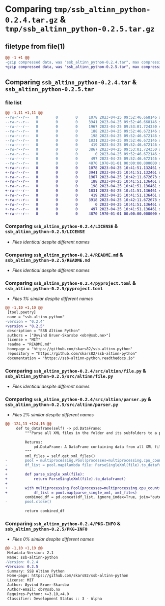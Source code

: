 # Comparing `tmp/ssb_altinn_python-0.2.4.tar.gz` & `tmp/ssb_altinn_python-0.2.5.tar.gz`

## filetype from file(1)

```diff
@@ -1 +1 @@
-gzip compressed data, was "ssb_altinn_python-0.2.4.tar", max compression
+gzip compressed data, was "ssb_altinn_python-0.2.5.tar", max compression
```

## Comparing `ssb_altinn_python-0.2.4.tar` & `ssb_altinn_python-0.2.5.tar`

### file list

```diff
@@ -1,11 +1,11 @@
--rw-r--r--   0        0        0     1078 2023-04-25 09:52:46.668146 ssb_altinn_python-0.2.4/LICENSE
--rw-r--r--   0        0        0     3941 2023-04-25 09:52:46.668146 ssb_altinn_python-0.2.4/README.md
--rw-r--r--   0        0        0     1967 2023-04-25 09:53:01.724350 ssb_altinn_python-0.2.4/pyproject.toml
--rw-r--r--   0        0        0      188 2023-04-25 09:52:46.672146 ssb_altinn_python-0.2.4/src/altinn/__init__.py
--rw-r--r--   0        0        0      198 2023-04-25 09:52:46.672146 ssb_altinn_python-0.2.4/src/altinn/__main__.py
--rw-r--r--   0        0        0     1831 2023-04-25 09:52:46.672146 ssb_altinn_python-0.2.4/src/altinn/file.py
--rw-r--r--   0        0        0      419 2023-04-25 09:52:46.672146 ssb_altinn_python-0.2.4/src/altinn/flatten.py
--rw-r--r--   0        0        0     3867 2023-04-25 09:53:01.724350 ssb_altinn_python-0.2.4/src/altinn/parser.py
--rw-r--r--   0        0        0        0 2023-04-25 09:52:46.672146 ssb_altinn_python-0.2.4/src/altinn/py.typed
--rw-r--r--   0        0        0      497 2023-04-25 09:52:46.672146 ssb_altinn_python-0.2.4/src/altinn/utils.py
--rw-r--r--   0        0        0     4870 1970-01-01 00:00:00.000000 ssb_altinn_python-0.2.4/PKG-INFO
+-rw-r--r--   0        0        0     1078 2023-04-25 10:41:51.132461 ssb_altinn_python-0.2.5/LICENSE
+-rw-r--r--   0        0        0     3941 2023-04-25 10:41:51.132461 ssb_altinn_python-0.2.5/README.md
+-rw-r--r--   0        0        0     1967 2023-04-25 10:42:11.672673 ssb_altinn_python-0.2.5/pyproject.toml
+-rw-r--r--   0        0        0      188 2023-04-25 10:41:51.136461 ssb_altinn_python-0.2.5/src/altinn/__init__.py
+-rw-r--r--   0        0        0      198 2023-04-25 10:41:51.136461 ssb_altinn_python-0.2.5/src/altinn/__main__.py
+-rw-r--r--   0        0        0     1831 2023-04-25 10:41:51.136461 ssb_altinn_python-0.2.5/src/altinn/file.py
+-rw-r--r--   0        0        0      419 2023-04-25 10:41:51.136461 ssb_altinn_python-0.2.5/src/altinn/flatten.py
+-rw-r--r--   0        0        0     3918 2023-04-25 10:42:11.672673 ssb_altinn_python-0.2.5/src/altinn/parser.py
+-rw-r--r--   0        0        0        0 2023-04-25 10:41:51.136461 ssb_altinn_python-0.2.5/src/altinn/py.typed
+-rw-r--r--   0        0        0      497 2023-04-25 10:41:51.136461 ssb_altinn_python-0.2.5/src/altinn/utils.py
+-rw-r--r--   0        0        0     4870 1970-01-01 00:00:00.000000 ssb_altinn_python-0.2.5/PKG-INFO
```

### Comparing `ssb_altinn_python-0.2.4/LICENSE` & `ssb_altinn_python-0.2.5/LICENSE`

 * *Files identical despite different names*

### Comparing `ssb_altinn_python-0.2.4/README.md` & `ssb_altinn_python-0.2.5/README.md`

 * *Files identical despite different names*

### Comparing `ssb_altinn_python-0.2.4/pyproject.toml` & `ssb_altinn_python-0.2.5/pyproject.toml`

 * *Files 1% similar despite different names*

```diff
@@ -1,10 +1,10 @@
 [tool.poetry]
 name = "ssb-altinn-python"
-version = "0.2.4"
+version = "0.2.5"
 description = "SSB Altinn Python"
 authors = ["Øyvind Bruer-Skarsbø <obr@ssb.no>"]
 license = "MIT"
 readme = "README.md"
 homepage = "https://github.com/skars82/ssb-altinn-python"
 repository = "https://github.com/skars82/ssb-altinn-python"
 documentation = "https://ssb-altinn-python.readthedocs.io"
```

### Comparing `ssb_altinn_python-0.2.4/src/altinn/file.py` & `ssb_altinn_python-0.2.5/src/altinn/file.py`

 * *Files identical despite different names*

### Comparing `ssb_altinn_python-0.2.4/src/altinn/parser.py` & `ssb_altinn_python-0.2.5/src/altinn/parser.py`

 * *Files 2% similar despite different names*

```diff
@@ -124,13 +124,16 @@
     def to_dataframe(self) -> pd.DataFrame:
         """Parse all XML files in the folder and its subfolders to a pandas DataFrame.
 
         Returns:
             pd.DataFrame: A DataFrame containing data from all XML files.
         """
         xml_files = self.get_xml_files()
-        pool = multiprocessing.Pool(processes=multiprocessing.cpu_count())
-        df_list = pool.map(lambda file: ParseSingleXml(file).to_dataframe(), xml_files)
+
+        def parse_single_xml(file):
+            return ParseSingleXml(file).to_dataframe()
+
+        with multiprocessing.Pool(processes=multiprocessing.cpu_count()) as pool:
+            df_list = pool.map(parse_single_xml, xml_files)
         combined_df = pd.concat(df_list, ignore_index=True, join="outer")
-        pool.close()
 
         return combined_df
```

### Comparing `ssb_altinn_python-0.2.4/PKG-INFO` & `ssb_altinn_python-0.2.5/PKG-INFO`

 * *Files 0% similar despite different names*

```diff
@@ -1,10 +1,10 @@
 Metadata-Version: 2.1
 Name: ssb-altinn-python
-Version: 0.2.4
+Version: 0.2.5
 Summary: SSB Altinn Python
 Home-page: https://github.com/skars82/ssb-altinn-python
 License: MIT
 Author: Øyvind Bruer-Skarsbø
 Author-email: obr@ssb.no
 Requires-Python: >=3.10,<4.0
 Classifier: Development Status :: 3 - Alpha
```

